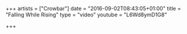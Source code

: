 +++
artists = ["Crowbar"]
date = "2016-09-02T08:43:05+01:00"
title = "Falling While Rising"
type = "video"
youtube = "L6Wd8ymD1G8"

+++

